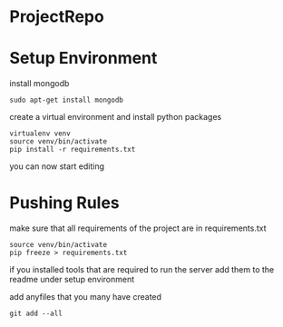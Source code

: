 # ProjectRepo

# Setup Environment
install mongodb
```
sudo apt-get install mongodb
```

create a virtual environment and install python packages
```
virtualenv venv
source venv/bin/activate
pip install -r requirements.txt
```

you can now start editing


# Pushing Rules


make sure that all requirements of the project are in requirements.txt

```
source venv/bin/activate
pip freeze > requirements.txt
```
if you installed tools that are required to run the server add them to the readme under setup environment


add anyfiles that you many have created

```
git add --all
```
